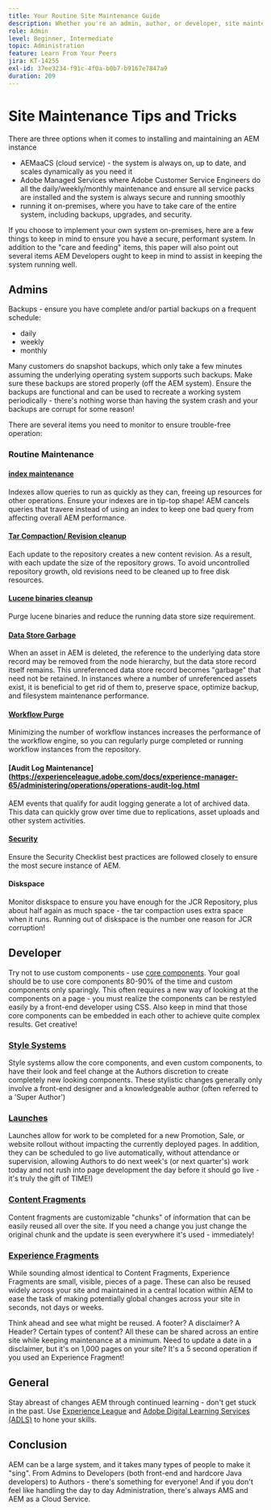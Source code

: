```yaml
---
title: Your Routine Site Maintenance Guide
description: Whether you're an admin, author, or developer, site maintenance touches every aspect of your AEM Sites instance. Use this guide to ensure your strategy is set up for success.
role: Admin
level: Beginner, Intermediate
topic: Administration
feature: Learn From Your Peers
jira: KT-14255
exl-id: 37ee3234-f91c-4f0a-b0b7-b9167e7847a9
duration: 209
---
```

# Site Maintenance Tips and Tricks

There are three options when it comes to installing and maintaining an AEM instance 

* AEMaaCS (cloud service) - the system is always on, up to date, and scales dynamically as you need it
* Adobe Managed Services where Adobe Customer Service Engineers do all the daily/weekly/monthly maintenance and ensure all service packs are installed and the system is always secure and running smoothly
* running it on-premises, where you have to take care of the entire system, including backups, upgrades, and security.

If you choose to implement your own system on-premises, here are a few things to keep in mind to ensure you have a secure, performant system. In addition to the "care and feeding" items, this paper will also point out several items AEM Developers ought to keep in mind to assist in keeping the system running well.

## Admins

Backups - ensure you have complete and/or partial backups on a frequent schedule:

* daily
* weekly
* monthly

Many customers do snapshot backups, which only take a few minutes assuming the underlying operating system supports such backups. Make sure these backups are stored properly (off the AEM system). Ensure the backups are functional and can be used to recreate a working system periodically - there's nothing worse than having the system crash and your backups are corrupt for some reason!

There are several items you need to monitor to ensure trouble-free operation:

### Routine Maintenance

#### [index maintenance](https://experienceleague.adobe.com/docs/experience-manager-65/deploying/practices/best-practices-for-queries-and-indexing.html?lang=en)

Indexes allow queries to run as quickly as they can, freeing up resources for other operations. Ensure your indexes are in tip-top shape! AEM cancels queries that travere instead of using an index to keep one bad query from affecting overall AEM performance.

#### [Tar Compaction/ Revision cleanup](https://experienceleague.adobe.com/docs/experience-manager-65/deploying/deploying/revision-cleanup.html?lang=en)

Each update to the repository creates a new content revision. As a result, with each update the size of the repository grows. To avoid uncontrolled repository growth, old revisions need to be cleaned up to free disk resources.

#### [Lucene binaries cleanup](https://experienceleague.adobe.com/docs/experience-manager-65/administering/operations/operations-dashboard.html#automated-maintenance-tasks)

Purge lucene binaries and reduce the running data store size requirement.

#### [Data Store Garbage](https://experienceleague.adobe.com/docs/experience-manager-65/administering/operations/data-store-garbage-collection.html)

When an asset in AEM is deleted, the reference to the underlying data store record may be removed from the node hierarchy, but the data store record itself remains. This unreferenced data store record becomes "garbage" that need not be retained. In instances where a number of unreferenced assets exist, it is beneficial to get rid of them to, preserve space, optimize backup, and filesystem maintenance performance.

#### [Workflow Purge](https://experienceleague.adobe.com/docs/experience-manager-65/administering/operations/workflows-administering.html)

Minimizing the number of workflow instances increases the performance of the workflow engine, so you can regularly purge completed or running workflow instances from the repository.

#### [Audit Log Maintenance](https://experienceleague.adobe.com/docs/experience-manager-65/administering/operations/operations-audit-log.html

AEM events that qualify for audit logging generate a lot of archived data. This data can quickly grow over time due to replications, asset uploads and other system activities.

#### [Security](https://experienceleague.adobe.com/docs/experience-manager-65/administering/security/security-checklist.html?lang=en)

Ensure the Security Checklist best practices are followed closely to ensure the most secure instance of AEM.

#### Diskspace

Monitor diskspace to ensure you have enough for the JCR Repository, plus about half again as much space - the tar compaction uses extra space when it runs. Running out of diskspace is the number one reason for JCR corruption!

## Developer

Try not to use custom components - use [core components](https://www.aemcomponents.dev/). Your goal should be to use core components 80-90% of the time and custom components only sparingly. This often requires a new way of looking at the components on a page - you must realize the components can be restyled easily by a front-end developer using CSS. Also keep in mind that those core components can be embedded in each other to achieve quite complex results. Get creative!

### [Style Systems](https://experienceleague.adobe.com/docs/experience-manager-65/authoring/siteandpage/style-system.html?lang=en)

Style systems allow the core components, and even custom components, to have their look and feel change at the Authors discretion to create completely new looking components. These stylistic changes generally only involve a front-end designer and a knowledgeable author (often referred to a 'Super Author')

### [Launches](https://experienceleague.adobe.com/docs/experience-manager-cloud-service/content/sites/authoring/launches/overview.html?lang=en) 

Launches allow for work to be completed for a new Promotion, Sale, or website rollout without impacting the currently deployed pages. In addition, they can be scheduled to go live automatically, without attendance or supervision, allowing Authors to do next week's (or next quarter's) work today and not rush into page development the day before it should go live - it's truly the gift of TIME!)

### [Content Fragments](https://experienceleague.adobe.com/docs/experience-manager-65/assets/fragments/content-fragments.html)

Content fragments are customizable "chunks" of information that can be easily reused all over the site. If you need a change you just change the original chunk and the update is seen everywhere it's used - immediately!

### [Experience Fragments](https://experienceleague.adobe.com/docs/experience-manager-learn/sites/experience-fragments/experience-fragments-feature-video-use.html?lang=en)

While sounding almost identical to Content Fragments, Experience Fragments are small, visible, pieces of a page. These can also be reused widely across your site and maintained in a central location within AEM to ease the task of making potentially global changes across your site in seconds, not days or weeks.

Think ahead and see what might be reused. A footer? A disclaimer? A Header? Certain types of content? All these can be shared across an entire site while keeping maintenance at a minimum. Need to update a date in a disclaimer, but it's on 1,000 pages on your site? It's a 5 second operation if you used an Experience Fragment!

## General

Stay abreast of changes AEM through continued learning - don't get stuck in the past. Use [Experience League](https://experienceleague.adobe.com/docs/experience-manager-learn/sites/overview.html?lang=en) and [Adobe Digital Learning Services (ADLS)](https://learning.adobe.com/) to hone your skills.

## Conclusion

AEM can be a large system, and it takes many types of people to make it "sing". From Admins to Developers (both front-end and hardcore Java developers) to Authors - there's something for everyone! And if you don't feel like handling the day to day Administration, there's always AMS and AEM as a Cloud Service.
